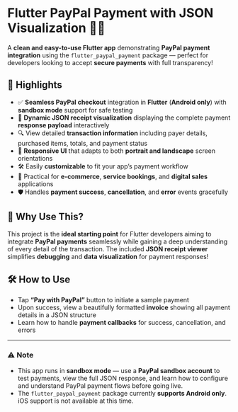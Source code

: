# Flutter PayPal Payment with JSON Visualization 💸📄

A **clean and easy-to-use Flutter app** demonstrating **PayPal payment integration** using the `flutter_paypal_payment` package — perfect for developers looking to accept **secure payments** with full transparency!

## 🌟 Highlights

- ✅ **Seamless PayPal checkout** integration in **Flutter** (**Android only**) with **sandbox mode** support for safe testing  
- 🧾 **Dynamic JSON receipt visualization** displaying the complete payment **response payload** interactively  
- 🔍 View detailed **transaction information** including payer details, purchased items, totals, and payment status  
- 📱 **Responsive UI** that adapts to both **portrait and landscape** screen orientations  
- 🛠️ Easily **customizable** to fit your app’s payment workflow  
- 🎯 Practical for **e-commerce**, **service bookings**, and **digital sales** applications  
- 🛡️ Handles **payment success**, **cancellation**, and **error** events gracefully  

## 🚀 Why Use This?

This project is the **ideal starting point** for Flutter developers aiming to integrate **PayPal payments** seamlessly while gaining a deep understanding of every detail of the transaction. The included **JSON receipt viewer** simplifies **debugging** and **data visualization** for payment responses!

## 🛠️ How to Use

- Tap **“Pay with PayPal”** button to initiate a sample payment  
- Upon success, view a beautifully formatted **invoice** showing all payment details in a JSON structure  
- Learn how to handle **payment callbacks** for success, cancellation, and errors  

---

### ⚠️ Note

- This app runs in **sandbox mode** — use a **PayPal sandbox account** to test payments, view the full JSON response, and learn how to configure and understand PayPal payment flows before going live.  
- The `flutter_paypal_payment` package currently **supports Android only**. iOS support is not available at this time.
